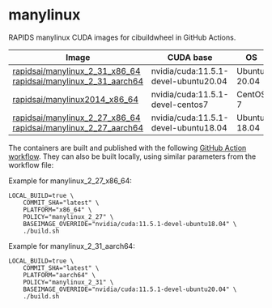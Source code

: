 # manylinux

RAPIDS manylinux CUDA images for cibuildwheel in GitHub Actions.

| Image | CUDA base | OS | GCC | GLIBC |
|-------|---------|---|-|-|
| [rapidsai/manylinux_2_31_x86_64](https://hub.docker.com/r/rapidsai/manylinux_2_31_x86_64)<br>[rapidsai/manylinux_2_31_aarch64](https://hub.docker.com/r/rapidsai/manylinux_2_31_aarch64) | nvidia/cuda:11.5.1-devel-ubuntu20.04 | Ubuntu 20.04 | 9.4.0 | 2.31 |
| [rapidsai/manylinux2014_x86_64](https://hub.docker.com/r/rapidsai/manylinux2014_x86_64) | nvidia/cuda:11.5.1-devel-centos7 | CentOS 7 | 10.2.1 | 2.17 |
| [rapidsai/manylinux_2_27_x86_64](https://hub.docker.com/r/rapidsai/manylinux_2_27_x86_64)<br>[rapidsai/manylinux_2_27_aarch64](https://hub.docker.com/r/rapidsai/manylinux_2_27_aarch64) | nvidia/cuda:11.5.1-devel-ubuntu18.04 | Ubuntu 18.04 | 9.2.1 | 2.27 |

The containers are built and published with the following [GitHub Action workflow](.github/workflows/build-and-publish.yml). They can also be built locally, using similar parameters from the workflow file:

Example for manylinux_2_27_x86_64:
```
LOCAL_BUILD=true \
    COMMIT_SHA="latest" \
    PLATFORM="x86_64" \
    POLICY="manylinux_2_27" \
    BASEIMAGE_OVERRIDE="nvidia/cuda:11.5.1-devel-ubuntu18.04" \
    ./build.sh
```

Example for manylinux_2_31_aarch64:
```
LOCAL_BUILD=true \
    COMMIT_SHA="latest" \
    PLATFORM="aarch64" \
    POLICY="manylinux_2_31" \
    BASEIMAGE_OVERRIDE="nvidia/cuda:11.5.1-devel-ubuntu20.04" \
    ./build.sh
```
